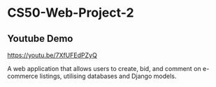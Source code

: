 # CS50-Web-Project-2
## Youtube Demo
https://youtu.be/7XfUFEdPZyQ

A web application that allows users to create, bid, and comment on e-commerce listings, utilising databases and Django models.

